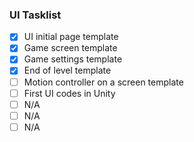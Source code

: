 ### UI Tasklist

- [x] UI initial page template
- [x] Game screen template
- [x] Game settings template
- [x] End of level template
- [ ] Motion controller on a screen template
- [ ] First UI codes in Unity
- [ ] N/A
- [ ] N/A
- [ ] N/A